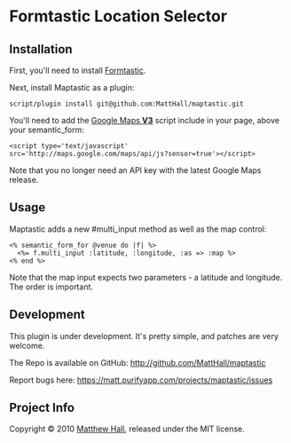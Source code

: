 # Formtastic Location Selector

## Installation

First, you'll need to install [Formtastic][1].

Next, install Maptastic as a plugin:

    script/plugin install git@github.com:MattHall/maptastic.git

You'll need to add the [Google Maps **V3**][3] script include in your page, above your semantic_form:

    <script type='text/javascript' src='http://maps.google.com/maps/api/js?sensor=true'></script>

Note that you no longer need an API key with the latest Google Maps release.

## Usage

Maptastic adds a new #multi_input method as well as the map control:

    <% semantic_form_for @venue do |f| %>
      <%= f.multi_input :latitude, :longitude, :as => :map %>
    <% end %>

Note that the map input expects two parameters - a latitude and longitude. The order is important.

## Development

This plugin is under development. It's pretty simple, and patches are very welcome.

The Repo is available on GitHub: http://github.com/MattHall/maptastic

Report bugs here: https://matt.purifyapp.com/projects/maptastic/issues

## Project Info

Copyright © 2010 [Matthew Hall][2], released under the MIT license.

[1]:http://github.com/justinfrench/formtastic
[2]:http://codebeef.com
[3]:http://code.google.com/apis/maps/documentation/javascript/